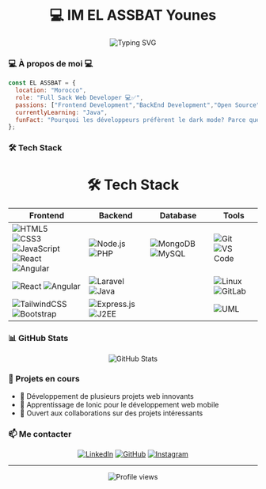 # <h1 align="center">💻 IM EL ASSBAT Younes </h1>

<div align="center">
  <img src="https://readme-typing-svg.herokuapp.com?font=Fira+Code&pause=1000&color=2E96F7&center=true&vCenter=true&width=435&lines=Full+Stack+Developer" alt="Typing SVG" />
</div>

### 💻 À propos de moi 💻

```javascript
const EL ASSBAT = {
  location: "Morocco",
  role: "Full Sack Web Developer 💻✅",
  passions: ["Frontend Development","BackEnd Development","Open Source"],
  currentlyLearning: "Java",
  funFact: "Pourquoi les développeurs préfèrent le dark mode? Parce que les bugs sont comme les cafards - ils se cachent dans l'obscurité! 🪲"
};
```

### 🛠️ Tech Stack

<div align="center">
<body class="bg-gray-900 text-white">
  <div class="container mx-auto p-8">
    <h1 class="text-4xl font-bold text-center mb-8">🛠️ Tech Stack</h1>
    <div class="overflow-x-auto">
      <table class="min-w-full bg-gray-800 border border-gray-700 rounded-lg">
        <thead>
          <tr class="bg-gray-700">
            <th class="px-6 py-3 text-left text-sm font-semibold text-gray-300">Frontend</th>
            <th class="px-6 py-3 text-left text-sm font-semibold text-gray-300">Backend</th>
            <th class="px-6 py-3 text-left text-sm font-semibold text-gray-300">Database</th>
            <th class="px-6 py-3 text-left text-sm font-semibold text-gray-300">Tools</th>
          </tr>
        </thead>
        <tbody class="divide-y divide-gray-700">
          <tr>
            <td class="px-6 py-4">
              <div class="flex items-center space-x-2">
                <img src="https://img.shields.io/badge/-HTML5-E34F26?style=flat&logo=html5&logoColor=white" alt="HTML5"><br/>
                <img src="https://img.shields.io/badge/-CSS3-1572B6?style=flat&logo=css3&logoColor=white" alt="CSS3"><br/>
                <img src="https://img.shields.io/badge/-JavaScript-F7DF1E?style=flat&logo=javascript&logoColor=black" alt="JavaScript"><br/>
                <img src="https://img.shields.io/badge/-React-61DAFB?style=flat&logo=react&logoColor=black" alt="React"><br/>
                <img src="https://img.shields.io/badge/-Angular-DD0031?style=flat&logo=angular&logoColor=white" alt="Angular"><br/>
              </div>
            </td>
            <td class="px-6 py-4">
              <div class="flex items-center space-x-2">
                <img src="https://img.shields.io/badge/-Node.js-339933?style=flat&logo=nodedotjs&logoColor=white" alt="Node.js"><br/>
                <img src="https://img.shields.io/badge/-PHP-777BB4?style=flat&logo=php&logoColor=white" alt="PHP"><br/>
              </div>
            </td>
            <td class="px-6 py-4">
              <div class="flex items-center space-x-2">
                <img src="https://img.shields.io/badge/-MongoDB-47A248?style=flat&logo=mongodb&logoColor=white" alt="MongoDB">
                <img src="https://img.shields.io/badge/-MySQL-4479A1?style=flat&logo=mysql&logoColor=white" alt="MySQL">
              </div>
            </td>
            <td class="px-6 py-4">
              <div class="flex items-center space-x-2">
                <img src="https://img.shields.io/badge/-Git-F05032?style=flat&logo=git&logoColor=white" alt="Git">
                <img src="https://img.shields.io/badge/-VS%20Code-007ACC?style=flat&logo=visual-studio-code&logoColor=white" alt="VS Code">
              </div>
            </td>
          </tr>
          <tr>
            <td class="px-6 py-4">
              <div class="flex items-center space-x-2">
                <img src="https://img.shields.io/badge/-React-61DAFB?style=flat&logo=react&logoColor=black" alt="React">
                <img src="https://img.shields.io/badge/-Angular-DD0031?style=flat&logo=angular&logoColor=white" alt="Angular">
              </div>
            </td>
            <td class="px-6 py-4">
              <div class="flex items-center space-x-2">
                <img src="https://img.shields.io/badge/-Laravel-FF2D20?style=flat&logo=laravel&logoColor=white" alt="Laravel">
                <img src="https://img.shields.io/badge/-Java-007396?style=flat&logo=java&logoColor=white" alt="Java">
              </div>
            </td>
            <td class="px-6 py-4"></td>
            <td class="px-6 py-4">
              <div class="flex items-center space-x-2">
                <img src="https://img.shields.io/badge/-Linux-FCC624?style=flat&logo=linux&logoColor=black" alt="Linux">
                <img src="https://img.shields.io/badge/-GitLab-FCA121?style=flat&logo=gitlab&logoColor=white" alt="GitLab">
              </div>
            </td>
          </tr>
          <tr>
            <td class="px-6 py-4">
              <div class="flex items-center space-x-2">
                <img src="https://img.shields.io/badge/-TailwindCSS-06B6D4?style=flat&logo=tailwindcss&logoColor=white" alt="TailwindCSS">
                <img src="https://img.shields.io/badge/-Bootstrap-7952B3?style=flat&logo=bootstrap&logoColor=white" alt="Bootstrap">
              </div>
            </td>
            <td class="px-6 py-4">
              <div class="flex items-center space-x-2">
                <img src="https://img.shields.io/badge/-Express.js-000000?style=flat&logo=express&logoColor=white" alt="Express.js">
                <img src="https://img.shields.io/badge/-J2EE-FF9900?style=flat&logo=j2ee&logoColor=white" alt="J2EE">
              </div>
            </td>
            <td class="px-6 py-4"></td>
            <td class="px-6 py-4">
              <div class="flex items-center space-x-2">
                <img src="https://img.shields.io/badge/-UML-FF6F00?style=flat&logo=uml&logoColor=white" alt="UML">
              </div>
            </td>
          </tr>
        </tbody>
      </table>
    </div>
  </div>
</body>
</div>

### 📊 GitHub Stats

<div align="center">
  <img src="https://github-readme-stats.vercel.app/api?username=Younes-ELASSBAT&show_icons=true&theme=tokyonight" alt="GitHub Stats" />
</div>

### 🌟 Projets en cours
- 🔭 Développement de plusieurs projets web innovants
- 🌱 Apprentissage de Ionic pour le développement web mobile
- 👯 Ouvert aux collaborations sur des projets intéressants

### 📫 Me contacter

<div align="center">

[![LinkedIn](https://img.shields.io/badge/-LinkedIn-0077B5?style=for-the-badge&logo=linkedin&logoColor=white)](https://www.linkedin.com/in/younes-el-assbat-014603355/)
[![GitHub](https://img.shields.io/badge/-GitHub-181717?style=for-the-badge&logo=github&logoColor=white)](https://github.com/Younes-ELASSBAT)
[![Instagram](https://img.shields.io/badge/-Instagram-E4405F?style=for-the-badge&logo=instagram&logoColor=white)](https://www.instagram.com/uness_5?igsh=MXE2aXdhajl0bTl4aA==)

</div>

---
<div align="center">
  <img src="https://komarev.com/ghpvc/?username=HAMZAZAWAK17&color=blue&style=flat-square" alt="Profile views" />
</div>
